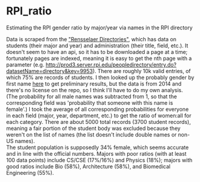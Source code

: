 # RPI_ratio
Estimating the RPI gender ratio by major/year via names in the RPI directory

Data is scraped from the ["Rensselaer Directories"](http://rpinfo.rpi.edu/directories.html), which has data on students (their major and year) and administration (their title, field, etc.). It doesn't seem to have an api, so it has to be downloaded a page at a time; fortunately pages are indexed, meaning it is easy to get the nth page with a parameter (e.g. http://prod3.server.rpi.edu/peopledirectory/entry.do?datasetName=directory&key=9953).
There are roughly 10k valid entries, of which 75% are records of students.
I then looked up the probably gender by first name [here](https://github.com/organisciak/names/blob/master/data/us-likelihood-of-gender-by-name-in-2014.csv) to get preliminary results, but the data is from 2014 and there's no license on the repo, so I think I'll have to do my own analysis. (The probability for all male names was subtracted from 1, so that the corresponding field was 'probability that someone with this name is female'.) I took the average of all corresponding probabilities for
everyone in each field (major, year, department, etc.) to get the ratio of women:all for each category.
There are about 5000 total records (3700 student records), meaning a fair portion of the student body was excluded because they weren't on the list of names (the list doesn't include double names or non-US names).  
The student population is supposedly 34% female, which seems accurate and in line with the official numbers.
Majors with poor ratios (with at least 100 data points) include CS/CSE (17%/16%) and Physics (18%); majors with good ratios include Bio (58%), Architecture (58%), and Biomedical Engineering (55%).  
